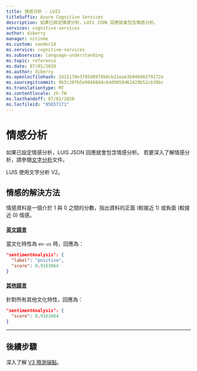 ```yaml
---
title: 情感分析 - LUIS
titleSuffix: Azure Cognitive Services
description: 如果已設定情感分析，LUIS JSON 回應就會包含情感分析。
services: cognitive-services
author: diberry
manager: nitinme
ms.custom: seodec18
ms.service: cognitive-services
ms.subservice: language-understanding
ms.topic: reference
ms.date: 07/01/2020
ms.author: diberry
ms.openlocfilehash: 2d15170e3785d8978b9cb21eae3b94b002f9172e
ms.sourcegitcommit: 9b5c20fb5e904684dc6dd9059d62429b52cb39bc
ms.translationtype: MT
ms.contentlocale: zh-TW
ms.lasthandoff: 07/02/2020
ms.locfileid: "85857171"
---
```

# <a name="sentiment-analysis"></a>情感分析
如果已設定情感分析，LUIS JSON 回應就會包含情感分析。 若要深入了解情感分析，請參閱[文字分析](https://docs.microsoft.com/azure/cognitive-services/text-analytics/)文件。

LUIS 使用文字分析 V2。 

## <a name="resolution-for-sentiment"></a>情感的解決方法

情感資料是一個介於 1 與 0 之間的分數，指出資料的正面 (較接近 1) 或負面 (較接近 0) 情感。

#### <a name="english-language"></a>[英文語言](#tab/english)

當文化特性為 `en-us` 時，回應為：

```JSON
"sentimentAnalysis": {
  "label": "positive",
  "score": 0.9163064
}
```

#### <a name="other-languages"></a>[其他語言](#tab/other-languages)

針對所有其他文化特性，回應為：

```JSON
"sentimentAnalysis": {
  "score": 0.9163064
}
```
* * *

## <a name="next-steps"></a>後續步驟

深入了解 [V3 預測端點](luis-migration-api-v3.md)。

